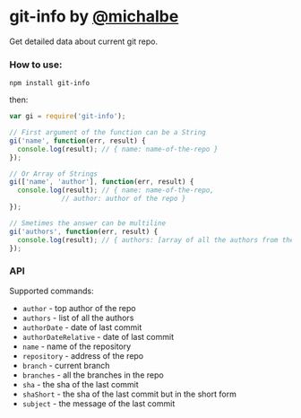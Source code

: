 # git-info by [@michalbe](http://github.com/michalbe) #
Get detailed data about current git repo.

### How to use: ###
```
npm install git-info
```
then:
```javascript
var gi = require('git-info');

// First argument of the function can be a String
gi('name', function(err, result) {
  console.log(result); // { name: name-of-the-repo }
});

// Or Array of Strings
gi(['name', 'author'], function(err, result) {
  console.log(result); // { name: name-of-the-repo,
             // author: author of the repo }
});

// Smetimes the answer can be multiline
gi('authors', function(err, result) {
  console.log(result); // { authors: [array of all the authors from the projest] }
});
```

### API ###
Supported commands:
  * `author` - top author of the repo
  * `authors` - list of all the authors
  * `authorDate` - date of last commit
  * `authorDateRelative` - date of last commit
  * `name` - name of the repository
  * `repository` - address of the repo
  * `branch` - current branch
  * `branches` - all the branches in the repo
  * `sha` - the sha of the last commit
  * `shaShort` - the sha of the last commit but in the short form
  * `subject` - the message of the last commit
